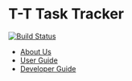 # T-T Task Tracker

[![Build Status](https://travis-ci.org/CS2103AUG2016-T09-C3/main2.svg?branch=master)](https://travis-ci.org/CS2103AUG2016-T09-C3/main2)

* [About Us](https://github.com/CS2103AUG2016-T09-C3/main2/blob/master/docs/AboutUs.md)
* [User Guide](https://github.com/CS2103AUG2016-T09-C3/main2/blob/master/docs/UserGuide.md)
* [Developer Guide](https://github.com/CS2103AUG2016-T09-C3/main2/blob/master/docs/DeveloperGuide.md)
